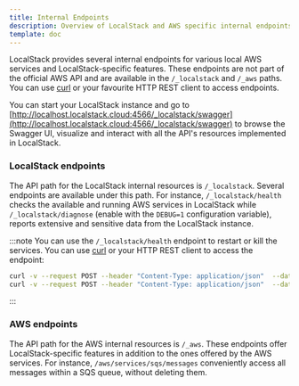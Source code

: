 ```yaml
---
title: Internal Endpoints
description: Overview of LocalStack and AWS specific internal endpoints for local development and testing
template: doc
---
```


LocalStack provides several internal endpoints for various local AWS services and LocalStack-specific features.
These endpoints are not part of the official AWS API and are available in the `/_localstack` and `/_aws` paths.
You can use [curl](https://curl.se/) or your favourite HTTP REST client to access endpoints.

You can start your LocalStack instance and go to [http://localhost.localstack.cloud:4566/_localstack/swagger](http://localhost.localstack.cloud:4566/_localstack/swagger)
to browse the Swagger UI, visualize and interact with all the API's resources implemented in LocalStack.

### LocalStack endpoints

The API path for the LocalStack internal resources is `/_localstack`.
Several endpoints are available under this path.
For instance, `/_localstack/health` checks the available and running AWS services in LocalStack while
`/_localstack/diagnose` (enable with the `DEBUG=1` configuration variable), reports extensive and sensitive data from
the LocalStack instance.

:::note
You can use the `/_localstack/health` endpoint to restart or kill the services.
You can use [curl](https://curl.se/) or your HTTP REST client to access the endpoint:

```bash
curl -v --request POST --header "Content-Type: application/json"  --data '{"action":"restart"}' http://localhost:4566/_localstack/health
curl -v --request POST --header "Content-Type: application/json"  --data '{"action":"kill"}' http://localhost:4566/_localstack/health
```
:::

### AWS endpoints

The API path for the AWS internal resources is `/_aws`.
These endpoints offer LocalStack-specific features in addition to the ones offered by the AWS services.
For instance, `/aws/services/sqs/messages` conveniently access all messages within a SQS queue, without deleting them.

